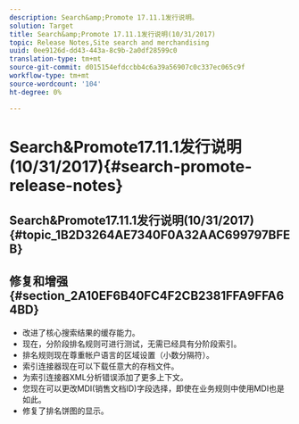 ```yaml
---
description: Search&amp;Promote 17.11.1发行说明。
solution: Target
title: Search&amp;Promote 17.11.1发行说明(10/31/2017)
topic: Release Notes,Site search and merchandising
uuid: 0ee9126d-dd43-443a-8c9b-2a0df28599c0
translation-type: tm+mt
source-git-commit: d015154efdccbb4c6a39a56907c0c337ec065c9f
workflow-type: tm+mt
source-wordcount: '104'
ht-degree: 0%

---
```



# Search&amp;Promote17.11.1发行说明(10/31/2017){#search-promote-release-notes}

## Search&amp;Promote17.11.1发行说明(10/31/2017){#topic_1B2D3264AE7340F0A32AAC699797BFEB}

## 修复和增强{#section_2A10EF6B40FC4F2CB2381FFA9FFA64BD}

* 改进了核心搜索结果的缓存能力。
* 现在，分阶段排名规则可进行测试，无需已经具有分阶段索引。
* 排名规则现在尊重帐户语言的区域设置（小数分隔符）。
* 索引连接器现在可以下载任意大的存档文件。
* 为索引连接器XML分析错误添加了更多上下文。
* 您现在可以更改MDI(销售文档ID)字段选择，即使在业务规则中使用MDI也是如此。
* 修复了排名饼图的显示。

